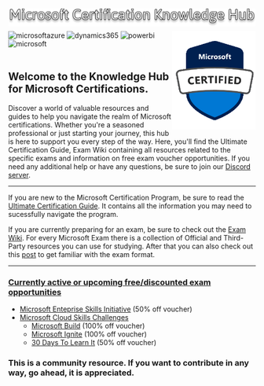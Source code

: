 <br>
<img src="Images/mscertguide.png"  alt="mscertknowledgehub" align="left" /><br>

---

<img src="Images/mscertified.png" width="170" height="200" alt="mscertified" align="right" /><a target="_blank"><img alt='microsoftazure' src='https://img.shields.io/badge/Azure-100000?style=for-the-badge&logo=microsoftazure&logoColor=white&labelColor=0078D4&color=212221'/></a> <a target="_blank"><img alt='dynamics365' src='https://img.shields.io/badge/D365-100000?style=for-the-badge&logo=dynamics365&logoColor=white&labelColor=0B53CE&color=212221'/></a> <a  target="_blank"><img alt='powerbi' src='https://img.shields.io/badge/Power_Platform-100000?style=for-the-badge&logo=powerbi&logoColor=white&labelColor=F2C811&color=212221'/></a> <a  target="_blank"><img alt='microsoft' src='https://img.shields.io/badge/M365_& SCI-100000?style=for-the-badge&logo=microsoft&logoColor=white&labelColor=5E5E5E&color=212221'/></a>
<br>
<br>

## Welcome to the Knowledge Hub for Microsoft Certifications.<br>

Discover a world of valuable resources and guides to help you navigate the realm of Microsoft certifications. Whether you're a seasoned professional or just starting your journey, this hub is here to support you every step of the way. Here, you'll find the Ultimate Certification Guide, Exam Wiki containing all resources related to the specific exams and information on free exam voucher opportunities. If you need any additional help or have any questions, be sure to join our [Discord server](https://discord.gg/microsoft-certification-study-group-676990910176821270).

---
If you are new to the Microsoft Certification Program, be sure to read the [Ultimate Certification Guide](The%20Ultimate%20Certification%20Guide). It contains all the information you may need to sucessfully navigate the program.

If you are currently preparing for an exam, be sure to check out the [Exam Wiki](Exam%20Wiki). For every Microsoft Exam there is a collection of Official and Third-Party resources you can use for studying. After that you can also check out this [post](%20%20%20%20%20%20How%20to%20take%20Microsoft%20Exams.md) to get familiar with the exam format.

---

### [Currently active or upcoming free/discounted exam opportunities](Discounted%20%26%20Free%20Vouchers)

- [Microsoft Enteprise Skills Initiative](Microsoft%20ESI.md) (50% off voucher)
- [Microsoft Cloud Skills Challenges](Cloud%20Skills%20Challenges.md)
  - [Microsoft Build](Cloud%20Skills%20Challenges.md#microsoft-build-100-discount-voucher) (100% off voucher)
  - [Microsoft Ignite](Cloud%20Skills%20Challenges.md#microsoft-ignite-100-discount-voucher) (100% off voucher)
  - [30 Days To Learn It](Cloud%20Skills%20Challenges.md#30-days-to-learn-50-discount-voucher) (50% off voucher)

### This is a community resource. If you want to contribute in any way, go ahead, it is appreciated.
